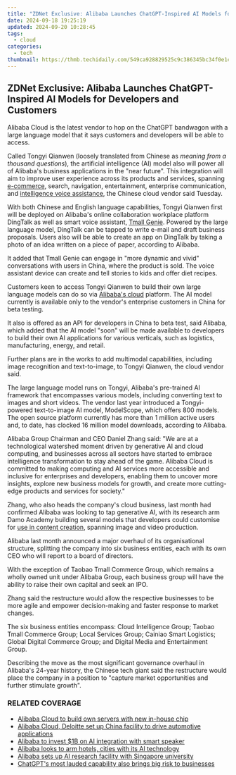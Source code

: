 ```yaml
---
title: "ZDNet Exclusive: Alibaba Launches ChatGPT-Inspired AI Models for Developers and Customers"
date: 2024-09-18 19:25:19
updated: 2024-09-20 10:28:45
tags:
  - cloud
categories:
  - tech
thumbnail: https://thmb.techidaily.com/549ca928829525c9c386345bc34f0e1c4ffcbb4613654a88c4a76774162c73c8.jpg
---
```


## ZDNet Exclusive: Alibaba Launches ChatGPT-Inspired AI Models for Developers and Customers

Alibaba Cloud is the latest vendor to hop on the ChatGPT bandwagon with a large language model that it says customers and developers will be able to access. 

Called Tongyi Qianwen (loosely translated from Chinese as _meaning from a thousand questions_), the artificial intelligence (AI) model also will power all of Alibaba's business applications in the "near future". This integration will aim to improve user experience across its products and services, spanning [e-commerce](https://www.zdnet.com/article/alibaba-e-commerce-merchants-turn-to-ai-for-content-creation/), search, navigation, entertainment, enterprise communication, and [intelligence voice assistance](https://www.zdnet.com/article/alibaba-to-invest-1b-on-ai-integration-with-smart-speaker/), the Chinese cloud vendor said Tuesday. 

With both Chinese and English language capabilities, Tongyi Qianwen first will be deployed on Alibaba's online collaboration workplace platform DingTalk as well as smart voice assistant, [Tmall Genie](https://www.zdnet.com/article/alibaba-to-invest-1b-on-ai-integration-with-smart-speaker/). Powered by the large language model, DingTalk can be tapped to write e-mail and draft business proposals. Users also will be able to create an app on DingTalk by taking a photo of an idea written on a piece of paper, according to Alibaba.

It added that Tmall Genie can engage in "more dynamic and vivid" conversations with users in China, where the product is sold. The voice assistant device can create and tell stories to kids and offer diet recipes.

Customers keen to access Tongyi Qianwen to build their own large language models can do so via [Alibaba's cloud](https://www.zdnet.com/article/alibaba-to-invest-28b-in-cloud-over-three-years/) platform. The AI model currently is available only to the vendor's enterprise customers in China for beta testing. 

It also is offered as an API for developers in China to beta test, said Alibaba, which added that the AI model "soon" will be made available to developers to build their own AI applications for various verticals, such as logistics, manufacturing, energy, and retail. 

Further plans are in the works to add multimodal capabilities, including image recognition and text-to-image, to Tongyi Qianwen, the cloud vendor said. 

The large language model runs on Tongyi, Alibaba's pre-trained AI framework that encompasses various models, including converting text to images and short videos. The vendor last year introduced a Tongyi-powered text-to-image AI model, ModelScope, which offers 800 models. The open source platform currently has more than 1 million active users and, to date, has clocked 16 million model downloads, according to Alibaba. 

Alibaba Group Chairman and CEO Daniel Zhang said: "We are at a technological watershed moment driven by generative AI and cloud computing, and businesses across all sectors have started to embrace intelligence transformation to stay ahead of the game. Alibaba Cloud is committed to making computing and AI services more accessible and inclusive for enterprises and developers, enabling them to uncover more insights, explore new business models for growth, and create more cutting-edge products and services for society."

Zhang, who also heads the company's cloud business, last month had confirmed Alibaba was looking to tap generative AI, with its research arm Damo Academy building several models that developers could customise for [use in content creation](https://www.alizila.com/video/alibaba-generative-ai-future-creative-work/), spanning image and video production. 

Alibaba last month announced a major overhaul of its organisational structure, splitting the company into six business entities, each with its own CEO who will report to a board of directors. 

With the exception of Taobao Tmall Commerce Group, which remains a wholly owned unit under Alibaba Group, each business group will have the ability to raise their own capital and seek an IPO. 

Zhang said the restructure would allow the respective businesses to be more agile and empower decision-making and faster response to market changes. 

The six business entities encompass: Cloud Intelligence Group; Taobao Tmall Commerce Group; Local Services Group; Cainiao Smart Logistics; Global Digital Commerce Group; and Digital Media and Entertainment Group. 

Describing the move as the most significant governance overhaul in Alibaba's 24-year history, the Chinese tech giant said the restructure would place the company in a position to "capture market opportunities and further stimulate growth". 

### RELATED COVERAGE

* [Alibaba Cloud to build own servers with new in-house chip](https://www.zdnet.com/article/alibaba-cloud-to-build-own-servers-with-new-in-house-chip/)
* [Alibaba Cloud, Deloitte set up China facility to drive automotive applications](https://www.zdnet.com/article/alibaba-cloud-deloitte-set-up-china-facility-to-drive-automotive-applications/)
* [Alibaba to invest $1B on AI integration with smart speaker](https://www.zdnet.com/article/alibaba-to-invest-1b-on-ai-integration-with-smart-speaker/)
* [Alibaba looks to arm hotels, cities with its AI technology](https://www.zdnet.com/article/alibaba-looks-to-arm-hotels-cities-with-its-ai-technology/)
* [Alibaba sets up AI research facility with Singapore university](https://www.zdnet.com/article/alibaba-sets-up-ai-research-facility-with-singapore-university/)
* [ChatGPT's most lauded capability also brings big risk to businesses](https://www.zdnet.com/article/most-lauded-chatgpt-capability-also-brings-big-risk-to-businesses/)

<ins class="adsbygoogle"
     style="display:block"
     data-ad-format="autorelaxed"
     data-ad-client="ca-pub-7571918770474297"
     data-ad-slot="1223367746"></ins>



<ins class="adsbygoogle"
     style="display:block"
     data-ad-client="ca-pub-7571918770474297"
     data-ad-slot="8358498916"
     data-ad-format="auto"
     data-full-width-responsive="true"></ins>
